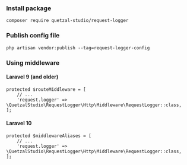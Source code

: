 ### Install package
```composer require quetzal-studio/request-logger```


### Publish config file
```php artisan vendor:publish --tag=request-logger-config```


### Using middleware
#### Laravel 9 (and older)
```
protected $routeMiddleware = [
    // ...
    'request.logger' => \QuetzalStudio\RequestLogger\Http\Middleware\RequestLogger::class,
];
```

#### Laravel 10
````
protected $middlewareAliases = [
    // ...
    'request.logger' => \QuetzalStudio\RequestLogger\Http\Middleware\RequestLogger::class,
];
````
